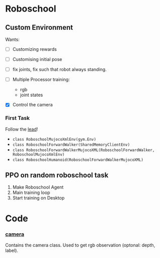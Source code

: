 Roboschool
==========

## Custom Environment

Wants:
- [ ] Customizing rewards
- [ ] Customising initial pose
- [ ] fix joints, fix such that robot always standing.
- [ ] Multiple Processor training:
	* rgb
	* joint states 
- [x] Control the camera


### First Task

Follow the [lead](RoboEnvironment.py)!
* `class RoboschoolMujocoXmlEnv(gym.Env)`
* `class RoboschoolForwardWalker(SharedMemoryClientEnv)`
* `class RoboschoolForwardWalkerMujocoXML(RoboschoolForwardWalker, RoboschoolMujocoXmlEnv)`
* `class RoboschoolHumanoid(RoboschoolForwardWalkerMujocoXML)`

## PPO on random roboschool task

1. Make Roboschool Agent
2. Main training loop
3. Start training on Desktop

# Code

### [camera](camera.py)
Contains the camera class. Used to get rgb observation (optonal: depth, label).


